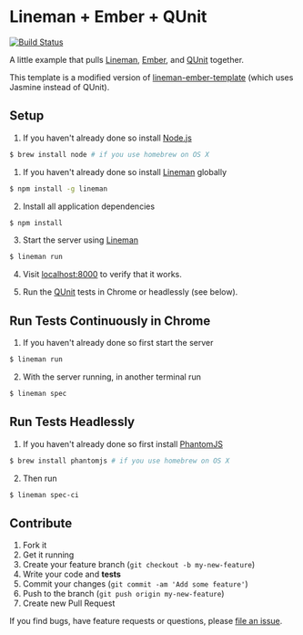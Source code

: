 # Lineman + Ember + QUnit

[![Build Status](https://travis-ci.org/jlsuttles/lineman-ember-qunit-template.png?branch=master)](https://travis-ci.org/jlsuttles/lineman-ember-qunit-template)

A little example that pulls [Lineman](https://github.com/testdouble/lineman),
[Ember](http://emberjs.com), and [QUnit](http://qunitjs.com/) together.

This template is a modified version of
[lineman-ember-template](https://github.com/searls/lineman-ember-template)
(which uses Jasmine instead of QUnit).

## Setup

1. If you haven't already done so install [Node.js](http://nodejs.org)
```bash
$ brew install node # if you use homebrew on OS X
```

1. If you haven't already done so install [Lineman](https://github.com/testdouble/lineman) globally
```bash
$ npm install -g lineman
```

2. Install all application dependencies
```bash
$ npm install
```

3. Start the server using [Lineman](https://github.com/testdouble/lineman)
```bash
$ lineman run
```

4. Visit [localhost:8000](http://localhost:8000) to verify that it works.

5. Run the [QUnit](http://qunitjs.com/) tests in Chrome or headlessly (see below).


## Run Tests Continuously in Chrome

1. If you haven't already done so first start the server
```bash
$ lineman run
```

2. With the server running, in another terminal run
```bash
$ lineman spec
```


## Run Tests Headlessly

1. If you haven't already done so first install [PhantomJS](http://phantomjs.org/)
```bash
$ brew install phantomjs # if you use homebrew on OS X
```

2. Then run
```bash
$ lineman spec-ci
```


## Contribute

1. Fork it
1. Get it running
1. Create your feature branch (`git checkout -b my-new-feature`)
1. Write your code and **tests**
1. Commit your changes (`git commit -am 'Add some feature'`)
1. Push to the branch (`git push origin my-new-feature`)
1. Create new Pull Request

If you find bugs, have feature requests or questions, please
[file an issue](https://github.com/jlsuttles/lineman-ember-qunit-template/issues).
